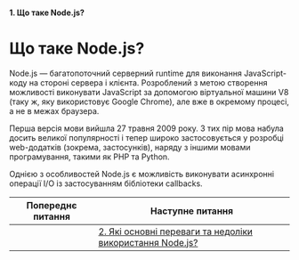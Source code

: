 #### 1. Що таке Node.js?

# Що таке Node.js?

Node.js — багатопоточний серверний runtime для виконання JavaScript-коду на стороні сервера і клієнта. Розроблений з метою створення можливості виконувати JavaScript за допомогою віртуальної машини V8 (таку ж, яку використовує Google Chrome), але вже в окремому процесі, а не в межах браузера.

Перша версія мови вийшла 27 травня 2009 року. З тих пір мова набула досить великої популярності і тепер широко застосовується у розробці web-додатків (зокрема, застосунків), наряду з іншими мовами програмування, такими як PHP та Python.

Однією з особливостей Node.js є можливість виконувати асинхронні операції I/O із застосуванням бібліотеки callbacks.

| Попереднє питання | Наступне питання |
|---|---|
|   | [2. Які основні переваги та недоліки використання Node.js?](./junior/nodejs/2-3-4-nodejs.md) |